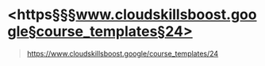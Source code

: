 
# <https§§§www.cloudskillsboost.google§course_templates§24>
> <https://www.cloudskillsboost.google/course_templates/24>
        